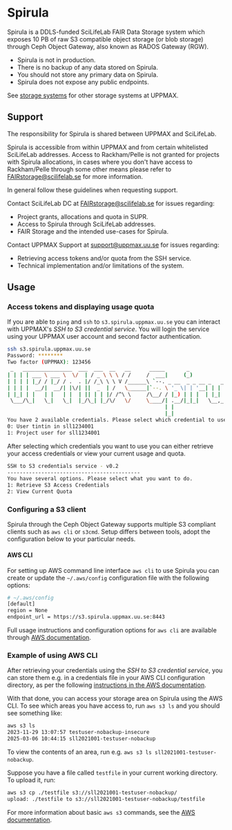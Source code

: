 # Spirula

Spirula is a DDLS-funded SciLifeLab FAIR Data Storage system which exposes 10
PB of raw S3 compatible object storage (or blob storage) through Ceph Object
Gateway, also known as RADOS Gateway (RGW).

- Spirula is not in production.
- There is no backup of any data stored on Spirula.
- You should not store any primary data on Spirula.
- Spirula does not expose any public endpoints.

See [storage systems](uppmax_storage_system.md) for other
storage systems at UPPMAX.

## Support

The responsibility for Spirula is shared between UPPMAX and SciLifeLab.

Spirula is accessible from within UPPMAX and from certain whitelisted
SciLifeLab addresses. Access to Rackham/Pelle is not granted for projects with
Spirula allocations, in cases where you don't have access to Rackham/Pelle
through some other means please refer to <FAIRstorage@scilifelab.se> for more
information.

In general follow these guidelines when requesting support.

Contact SciLifeLab DC at <FAIRstorage@scilifelab.se> for issues regarding:

- Project grants, allocations and quota in SUPR.
- Access to Spirula through SciLifeLab addresses.
- FAIR Storage and the intended use-cases for Spirula.

Contact UPPMAX Support at <support@uppmax.uu.se> for issues regarding:

- Retrieving access tokens and/or quota from the SSH service.
- Technical implementation and/or limitations of the system.


## Usage

### Access tokens and displaying usage quota

If you are able to `ping` and `ssh` to `s3.spirula.uppmax.uu.se` you can
interact with UPPMAX's _SSH to S3 credential service_. You will login the
service using your UPPMAX user account and second factor authentication.

```sh
ssh s3.spirula.uppmax.uu.se
Password: ********
Two factor (UPPMAX): 123456
 _   ________________  ___  ___  __   __      _____       _            _
| | | | ___ \ ___ \  \/  | / _ \ \ \ / /     /  ___|     (_)          | |
| | | | |_/ / |_/ / .  . |/ /_\ \ \ V /______\ `--. _ __  _ _ __ _   _| | __ _
| | | |  __/|  __/| |\/| ||  _  | /   \______|`--. \ '_ \| | '__| | | | |/ _` |
| |_| | |   | |   | |  | || | | |/ /^\ \     /\__/ / |_) | | |  | |_| | | (_| |
 \___/\_|   \_|   \_|  |_/\_| |_/\/   \/     \____/| .__/|_|_|   \__,_|_|\__,_|
                                                   | |
                                                   |_|
You have 2 available credentials. Please select which credential to use:
0: User tintin in sll1234001
1: Project user for sll1234001
```

After selecting which credentials you want to use you can either retrieve your
access credentials or view your current usage and quota.

```sh
SSH to S3 credentials service - v0.2
-------------------------------------------
You have several options. Please select what you want to do.
1: Retrieve S3 Access Credentials
2: View Current Quota
```


### Configuring a S3 client

Spirula through the Ceph Object Gateway supports multiple S3 compliant clients
such as `aws cli` or `s3cmd`. Setup differs between tools, adopt the
configuration below to your particular needs.


#### AWS CLI

For setting up AWS command line interface `aws cli` to use Spirula you can
create or update the `~/.aws/config` configuration file with the following
options:

```bash
# ~/.aws/config
[default]
region = None
endpoint_url = https://s3.spirula.uppmax.uu.se:8443
```

Full usage instructions and configuration options for `aws cli`  are available
through [AWS
documentation](https://docs.aws.amazon.com/cli/v1/userguide/cli-configure-files.html).

### Example of using AWS CLI

After retrieving your credentials using the _SSH to S3 credential service_, you can store them e.g. in a credentials file in your AWS CLI configuration directory, as per the following [instructions in the AWS documentation](https://docs.aws.amazon.com/cli/v1/userguide/cli-authentication-short-term.html).

With that done, you can access your storage area on Spirula using the AWS CLI. To see which areas you have access to, run `aws s3 ls` and you should see something like:

```sh
aws s3 ls
2023-11-29 13:07:57 testuser-nobackup-insecure
2025-03-06 10:44:15 sll2021001-testuser-nobackup
```

To view the contents of an area, run e.g. `aws s3 ls sll2021001-testuser-nobackup`.

Suppose you have a file called `testfile` in your current working directory. To upload it, run:

```sh
aws s3 cp ./testfile s3://sll2021001-testuser-nobackup/
upload: ./testfile to s3://sll2021001-testuser-nobackup/testfile 
```

For more information about basic `aws s3` commands, see the [AWS documentation](https://docs.aws.amazon.com/cli/v1/userguide/cli-services-s3-commands.html).
